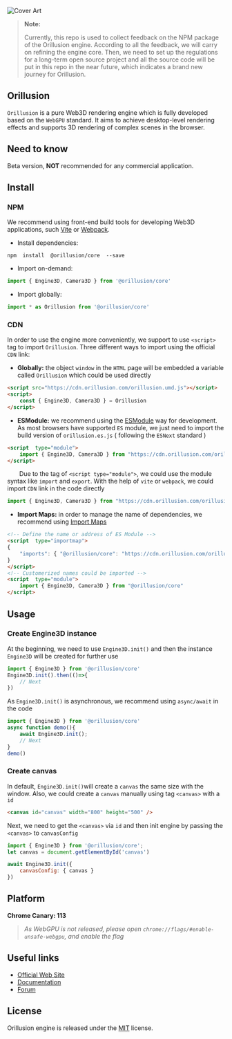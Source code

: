 
![Cover Art](https://github.com/Orillusion/orillusion-webgpu-samples/blob/main/logo_new.png)     
       
> **Note:**
> 
> Currently, this repo is used to collect feedback on the NPM package of the Orillusion engine. According to all the feedback, we will carry on refining the engine core. Then, we need to set up the regulations for a long-term open source project and all the source code will be put in this repo in the near future, which indicates a brand new journey for Orillusion.      
  

## Orillusion
`Orillusion`  is a pure Web3D rendering engine which is fully developed based on the `WebGPU` standard. It aims to achieve desktop-level rendering effects and supports 3D rendering of complex scenes in the browser.

## Need to know
Beta version,  **NOT**  recommended for any commercial application.

## Install

### NPM
We recommend using front-end build tools for developing Web3D applications, such  [Vite](https://vitejs.dev/) or [Webpack](https://webpack.js.org/).

- Install dependencies:
```text
npm  install  @orillusion/core  --save
```
- Import on-demand:
```javascript
import { Engine3D, Camera3D } from '@orillusion/core'
```
- Import globally:
```javascript
import * as Orillusion from '@orillusion/core'
```

### CDN
In order to use the engine more conveniently, we support to use `<script>` tag to import `Orillusion`. Three different ways to import using the official `CDN` link:
- **Globally:**  the object `window` in the `HTML` page will be embedded a variable called `Orillusion` which could be used directly
```html
<script src="https://cdn.orillusion.com/orillusion.umd.js"></script>
<script>  
    const { Engine3D, Camera3D } = Orillusion  
</script>
```
-  **ESModule:** we recommend using the [ESModule](https://developer.mozilla.org/zh-CN/docs/Web/JavaScript/Guide/Modules) way for development. As most browsers have supported `ES` module, we just need to import the build version of `orillusion.es.js` ( following the `ESNext` standard )
```html
<script  type="module">  
    import { Engine3D, Camera3D } from "https://cdn.orillusion.com/orillusion.es.js" 
</script>
```
&#8195;&#8195;Due to the tag of `<script type="module">`, we could use the module syntax like `import` and `export`. With the help of  `vite` or `webpack`, we could import `CDN` link in the code directly
	
```javascript
import { Engine3D, Camera3D } from "https://cdn.orillusion.com/orillusion.es.js"
```
- **Import Maps:** in order to manage the name of dependencies, we recommend using [Import Maps](https://caniuse.com/import-maps)

```html
<!-- Define the name or address of ES Module -->  
<script  type="importmap">  
{  
    "imports": { "@orillusion/core": "https://cdn.orillusion.com/orillusion.es.js" }  
}  
</script>  
<!-- Customerized names could be imported -->  
<script  type="module">  
    import { Engine3D, Camera3D } from "@orillusion/core"
</script>
```

## Usage
### Create Engine3D instance

At the beginning, we need to use `Engine3D.init()` and then the instance `Engine3D` will be created for further use

```javascript
import { Engine3D } from '@orillusion/core' 
Engine3D.init().then(()=>{  
    // Next
})
```
As `Engine3D.init()` is asynchronous, we recommend using `async/await` in the code
```javascript
import { Engine3D } from '@orillusion/core'  
async function demo(){  
    await Engine3D.init();  
    // Next 
}  
demo()
```
### Create canvas
In default, `Engine3D.init()`will create a `canvas`  the same size with the window. Also, we could create a `canvas` manually using tag `<canvas>` with a `id`

```html
<canvas id="canvas" width="800" height="500" />
```
Next, we need to get the `<canvas>` via `id` and then init engine by passing the `<canvas>` to `canvasConfig`

```javascript
import { Engine3D } from '@orillusion/core';  
let canvas = document.getElementById('canvas')  

await Engine3D.init({  
    canvasConfig: { canvas }  
})
```

## Platform
**Chrome Canary: 113**

> *As WebGPU is not released, please open `chrome://flags/#enable-unsafe-webgpu`, and enable the flag*

## Useful links
- [Official Web Site](https://www.orillusion.com/)
- [Documentation](https://www.orillusion.com/)
- [Forum](https://forum.orillusion.com/)

## License 

Orillusion engine is released under the [MIT](https://opensource.org/licenses/MIT) license. 
